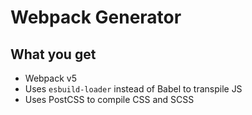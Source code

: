 # Webpack Generator

## What you get

* Webpack v5
* Uses `esbuild-loader` instead of Babel to transpile JS
* Uses PostCSS to compile CSS and SCSS

